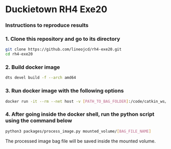 # Duckietown RH4 Exe20


### Instructions to reproduce results

### 1. Clone this repository and go to its directory
```bash
git clone https://github.com/lineojcd/rh4-exe20.git
cd rh4-exe20
```
### 2. Build docker image
```bash
dts devel build -f --arch amd64 
```

### 3. Run docker image with the following options
```bash
docker run -it --rm --net host -v [PATH_TO_BAG_FOLDER]:/code/catkin_ws/src/exercise20/mounted_volume duckietown/exercise20:v1-amd64 /bin/bash
```

### 4. After going inside the docker shell, run the python script using the command below
```bash
python3 packages/process_image.py mounted_volume/[BAG_FILE_NAME]
```
The processed image bag file will be saved inside the mounted volume.
